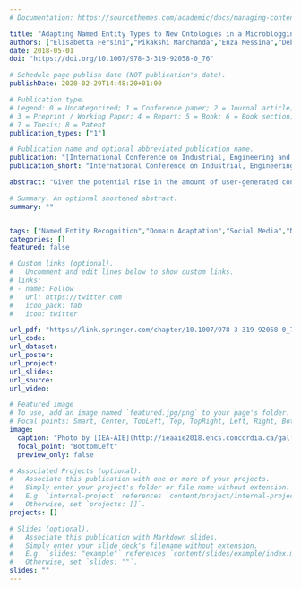 ```yaml
---
# Documentation: https://sourcethemes.com/academic/docs/managing-content/

title: "Adapting Named Entity Types to New Ontologies in a Microblogging Environment"
authors: ["Elisabetta Fersini","Pikakshi Manchanda","Enza Messina","Debora Nozza","Matteo Palmonari"]
date: 2018-05-01
doi: "https://doi.org/10.1007/978-3-319-92058-0_76"

# Schedule page publish date (NOT publication's date).
publishDate: 2020-02-29T14:48:20+01:00

# Publication type.
# Legend: 0 = Uncategorized; 1 = Conference paper; 2 = Journal article;
# 3 = Preprint / Working Paper; 4 = Report; 5 = Book; 6 = Book section;
# 7 = Thesis; 8 = Patent
publication_types: ["1"]

# Publication name and optional abbreviated publication name.
publication: "[International Conference on Industrial, Engineering and Other Applications of Applied Intelligent Systems (IEA-AIE 2018)](http://ieaaie2018.encs.concordia.ca/)"
publication_short: "International Conference on Industrial, Engineering and Other Applications of Applied Intelligent Systems"

abstract: "Given the potential rise in the amount of user-generated content on social network, research efforts towards Information Extraction have significantly increased, giving leeway to the emergence of numerous *Named Entity Recognition* (NER) systems. Based on varying application scenarios and/or requirements, different NER systems use different entity classification schemas/ontologies to classify the discovered entity mentions into entity types. Indeed, comparisons and integrations among NER systems become complex. The situation is further worsened due to varying granularity levels of such ontologies used to train the NER systems. This problem has been approached in the state of the art by developing a deterministic manual mapping between concepts belonging to different ontologies. In this paper, we discuss the limitations of these methods and, inspired by a transfer learning paradigm, we propose a novel approach named LearningToAdapt (L2A) to mitigate them. L2A learns to transfer an input probability distribution over a set of ontology types defined in a source domain, into a probability distribution over the types of a new ontology in a target domain. By using the inferred probability distribution, we are able to re-classify the entity mentions using the most probable type in the target domain. Experiments conducted with benchmark data show remarkable performance, suggesting L2A as a promising approach for domain adaptation of NER systems."

# Summary. An optional shortened abstract.
summary: ""


tags: ["Named Entity Recognition","Domain Adaptation","Social Media","NLP"]
categories: []
featured: false

# Custom links (optional).
#   Uncomment and edit lines below to show custom links.
# links:
# - name: Follow
#   url: https://twitter.com
#   icon_pack: fab
#   icon: twitter

url_pdf: "https://link.springer.com/chapter/10.1007/978-3-319-92058-0_76"
url_code:
url_dataset:
url_poster:
url_project:
url_slides:
url_source: 
url_video:

# Featured image
# To use, add an image named `featured.jpg/png` to your page's folder. 
# Focal points: Smart, Center, TopLeft, Top, TopRight, Left, Right, BottomLeft, Bottom, BottomRight.
image:
  caption: "Photo by [IEA-AIE](http://ieaaie2018.encs.concordia.ca/gallery.html)"
  focal_point: "BottomLeft"
  preview_only: false

# Associated Projects (optional).
#   Associate this publication with one or more of your projects.
#   Simply enter your project's folder or file name without extension.
#   E.g. `internal-project` references `content/project/internal-project/index.md`.
#   Otherwise, set `projects: []`.
projects: []

# Slides (optional).
#   Associate this publication with Markdown slides.
#   Simply enter your slide deck's filename without extension.
#   E.g. `slides: "example"` references `content/slides/example/index.md`.
#   Otherwise, set `slides: ""`.
slides: ""
---
```

